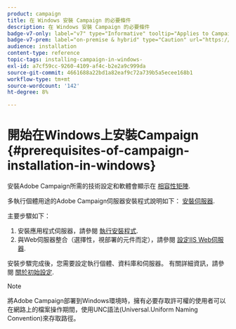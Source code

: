 ```yaml
---
product: campaign
title: 在 Windows 安裝 Campaign 的必要條件
description: 在 Windows 安裝 Campaign 的必要條件
badge-v7-only: label="v7" type="Informative" tooltip="Applies to Campaign Classic v7 only"
badge-v7-prem: label="on-premise & hybrid" type="Caution" url="https://experienceleague.adobe.com/docs/campaign-classic/using/installing-campaign-classic/architecture-and-hosting-models/hosting-models-lp/hosting-models.html" tooltip="Applies to on-premise and hybrid deployments only"
audience: installation
content-type: reference
topic-tags: installing-campaign-in-windows-
exl-id: a7cf59cc-9260-4109-af4c-b2e2a9c999da
source-git-commit: 4661688a22bd1a82eaf9c72a739b5a5ecee168b1
workflow-type: tm+mt
source-wordcount: '142'
ht-degree: 8%

---
```


# 開始在Windows上安裝Campaign {#prerequisites-of-campaign-installation-in-windows}



安裝Adobe Campaign所需的技術設定和軟體會顯示在 [相容性矩陣](../../rn/using/compatibility-matrix.md).

多執行個體用途的Adobe Campaign伺服器安裝程式說明如下： [安裝伺服器](../../installation/using/installing-the-server.md).

主要步驟如下：

1. 安裝應用程式伺服器，請參閱 [執行安裝程式](../../installation/using/installing-the-server.md#executing-the-installation-program).
1. 與Web伺服器整合（選擇性，視部署的元件而定），請參閱 [設定IIS Web伺服器](../../installation/using/integration-into-a-web-server-for-windows.md#configuring-the-iis-web-server).

安裝步驟完成後，您需要設定執行個體、資料庫和伺服器。 有關詳細資訊，請參閱 [關於初始設定](../../installation/using/about-initial-configuration.md).

>[!NOTE]
>
>將Adobe Campaign部署到Windows環境時，擁有必要存取許可權的使用者可以在網路上的檔案操作期間，使用UNC語法(Universal.Uniform Naming Convention)來存取路徑。
